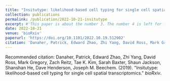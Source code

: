 ```yaml
---
title: "Insitutype: likelihood-based cell typing for single cell spatial transcriptomics"
collection: publications
permalink: /publication/2022-10-21-insitutype
excerpt: #'This paper is about the number 3. The number 4 is left for future work.'
date: 2022-10-21
venue: 'bioRxiv'
paperurl: 'https://doi.org/10.1101/2022.10.19.512902'
citation: 'Danaher, Patrick, Edward Zhao, Zhi Yang, David Ross, Mark Gregory, Zach Reitz, Tae K. Kim, Sarah Baxter, Shaun Jackson, Shanshan He, Dave Henderson, Joseph M. Beechem. (2019). &quot;Insitutype: likelihood-based cell typing for single cell spatial transcriptomics.&quot; <i>bioRxiv</i>.'
---
```

Recommended citation: Danaher, Patrick, Edward Zhao, Zhi Yang, David Ross, Mark Gregory, Zach Reitz, Tae K. Kim, Sarah Baxter, Shaun Jackson, Shanshan He, Dave Henderson, Joseph M. Beechem. (2019). &quot;Insitutype: likelihood-based cell typing for single cell spatial transcriptomics.&quot; <i>bioRxiv</i>.